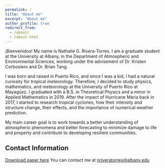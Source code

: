 ```yaml
---
permalink: /
title: "About me"
excerpt: "About me"
author_profile: true
redirect_from: 
  - /about/
  - /about.html
---
```


¡Bienvenidos! My name is Nathalie G. Rivera-Torres. I am a graduate student at the University at Albany, in the Department of Atmospheric and Environmental Sciences, working under the advisement of Dr. Kristen Corbosiero and Dr. Brian Tang. 

I was born and raised in Puerto Rico, and since I was a kid, I had a natural curiosity for tropical meteorology. Therefore, I decided to study physics, mathematics, and meteorology at the University of Puerto Rico at Mayagüez. I graduated with a B.S. in Theoretical Physics and a minor in Applied Mathematics in 2019. After the impact of Hurricane Maria back in 2017, I started to research tropical cyclones, how their intensity and structure change, their effects, and the importance of numerical weather prediction.
 
My main career goal is to work towards a better understanding of atmospheric phenomena and better forecasting to minimize damage to life and property and contribute to developing resilient communities. 


Contact Information
------
[Download paper here](http://academicpages.github.io/files/paper1.pdf)
You can contact me at nriveratorres@albany.edu
